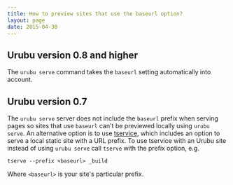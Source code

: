 ```yaml
---
title: How to preview sites that use the baseurl option?
layout: page
date: 2015-04-30
---
```


Urubu version 0.8 and higher
----------------------------

The `urubu serve` command  takes the `baseurl` setting automatically into
account. 

Urubu version 0.7
------------------

The `urubu serve` server does not include the `baseurl` prefix when serving
pages so sites that use `baseurl` can't be previewed locally using `urubu
serve`.  An alternative option is to use
[tservice](https://github.com/jiffyclub/tservice), which includes an option to
serve a local static site with a URL prefix.  To use tservice with an Urubu
site instead of using `urubu serve` call `tserve` with the prefix option, e.g.

```
tserve --prefix <baseurl> _build
```

Where `<baseurl>` is your site's particular prefix.
